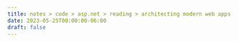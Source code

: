 ```yaml
---
title: notes > code > asp.net > reading > architecting modern web apps
date: 2023-05-25T00:00:00-06:00
draft: false
---
```


